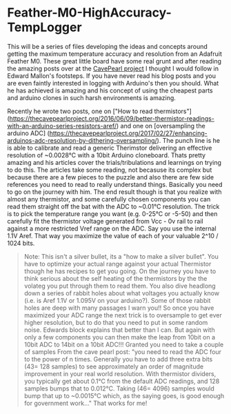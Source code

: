 # Feather-M0-HighAccuracy-TempLogger

This will be a series of files developing the ideas and concepts around getting the maximum temperature accuracy and resolution from an Adafruit Feather M0. These great little board have some real grunt and after reading the amazing posts over at the [CavePearl project](https://thecavepearlproject.org/) I thought I would follow in Edward Mallon's footsteps. If you have never read his blog posts and you are even faintly interested in logging with Arduino's then you should. What he has achieved is amazing and his concept of using the cheapest parts and arduino clones in such harsh environments is amazing. 

Recently he wrote two posts, one on ["How to read thermistors"] (https://thecavepearlproject.org/2016/06/09/better-thermistor-readings-with-an-arduino-series-resistors-aref/) and one on [oversampling the arduino ADC] (https://thecavepearlproject.org/2017/02/27/enhancing-arduinos-adc-resolution-by-dithering-oversampling/). The punch line is he is able to calibrate and read a generic Therimstor  delivering an effective resolution of ~0.0028°C with a 10bit Arduino cloneboard. Thats pretty amazing and his articles cover the trials/tribulations and learnings on trying to do this. The articles take some reading, not becasuse its complex but because there are a few pieces to the puzzle and also there are few side references you need to read to really understand things. Basically you need to go on the journey with him.
The end result though is that you realize with almost any thermistor, and some carefully chosen components you can read them straight off the bat with the ADC to ~0.01°C resolution. The trick is to pick the temperature range you want (e.g. 0-25°C or -5-50) and then carefully fit the thermistor voltage generated from Vcc - 0v rail to rail against a more restricted Vref range on the ADC. Say you use the internal 1.1V Aref. That way you maximize the value of each of your valuable 2^10 / 1024 bits. 
> Note: This isn't a silver bullet, its a "how to make a silver bullet". You have to optimize your actual range against your actual Thermistor though he has recipes to get you going.
On the journey you have to think serious about the self heating of the thermistors by the the volateg you put through them to read them. You also dive headlong down a  series of rabbit holes about what voltages you actually know (i.e. is Aref 1.1V or 1.095V on your arduino?). Some of those rabbit holes are deep with many passages I warn you!!
So once you have maximized your ADC range the next trick is to oversample to get ever higher resolution, but to do that you need to put in some random noise. Edwards block explains that better than I can. But again with only a few components you can then make the leap from 10bit on a 10bit ADC to 14bit on a 10bit ADC!!! Granted you need to take a couple of samples
> From the cave pearl post: "you need to read the ADC four to the power of n times.  Generally you have to add three extra bits (43= 128 samples) to see approximately an order of magnitude improvement in your real world resolution. With thermistor dividers, you typically get about 0.1°C from the default ADC readings, and 128 samples bumps that to 0.012°C.  Taking (46= 4096) samples would bump that up to ~0.0015°C which, as the saying goes, is good enough for government work…"
That works for me!
